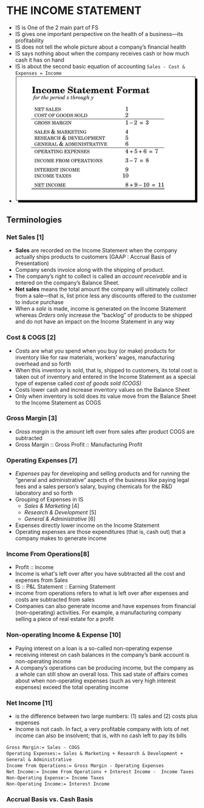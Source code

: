 # THE INCOME STATEMENT
- IS is One of the 2 main part of FS
- IS gives one important perspective on the health of a business—its profitability
- IS does not tell the whole picture about a company’s financial health
- IS says nothing about when the company receives cash or how much cash it has on hand
- IS is about the second basic equation of accounting
  `Sales - Cost & Expenses = Income`
- ![Income Statement Representation](img3.jpg)

## Terminologies

### Net Sales [1]
- **Sales** are recorded on the Income Statement when the company actually ships products to customers (GAAP : Accrual Basis of Presentation)
- Company sends invoice along with the shipping of product.
- The company’s right to collect is called an *account receivable* and is entered on the company’s Balance Sheet.
- **Net sales** means the total amount the company will ultimately collect from a sale—that is, list price less any discounts offered to the customer to induce purchase
- When a *sale* is made, income is generated on the Income Statement whereas *Orders* only increase the “backlog” of products to be shipped and do not have an impact on the Income Statement in any way

### Cost & COGS [2]
- *Costs* are what you spend when you buy (or make) products for inventory like for raw materials, workers’ wages, manufacturing overhead and so forth
- When this inventory is sold, that is, shipped to customers, its total cost is taken out of inventory and entered in the Income Statement as a special type of expense called *cost of goods sold (COGS)*
- Costs lower cash and increase inventory values on the Balance Sheet
- Only when inventory is sold does its value move from the Balance Sheet to the Income Statement as COGS

### Gross Margin [3]
- _Gross margin_ is the amount left over from sales after product COGS are subtracted
- Gross Margin :: Gross Profit :: Manufacturing Profit

### Operating Expenses [7]
- *Expenses* pay for developing and selling products and for running the “general and administrative” aspects of the business like paying legal fees and a sales person’s salary, buying chemicals for the R&D laboratory and so forth
- Grouping of Expenses in IS
    - *Sales & Marketing* [4]
    - *Research & Development* [5]
    - *General & Administrative* [6]
- Expenses directly lower income on the Income Statement
- Operating expenses are those expenditures (that is, cash out) that a company makes to generate income

### Income From Operations[8]
- Profit :: Income
- Income is what's left over after you have subtracted all the cost and expenses from Sales
- IS :: P&L Statement :: Earning Statement
- income from operations refers to what is left over after expenses and costs are subtracted from sales
- Companies can also generate income and have expenses from financial (non-operating) activities. For example, a manufacturing company selling a piece of real estate for a profit

### Non-operating Income & Expense [10]
- Paying interest on a loan is a so-called non-operating expense
- receiving interest on cash balances in the company’s bank account is non-operating income
- A company’s operations can be producing income, but the company as a whole can still show an overall loss. This sad state of affairs comes about when non-operating expenses (such as very high interest expenses) exceed the total operating income

### Net Income [11]
- is the difference between two large numbers: (1) sales and (2) costs plus expenses
- Income is not cash. In fact, a very profitable company with lots of net income can also be insolvent; that is, with no cash left to pay its bills


```
Gross Margin:= Sales - COGS
Operating Expenses:= Sales & Marketing + Research & Development + General & Administrative
Income from Operations:= Gross Margin - Operating Expenses
Net Income:= Income From Operations + Interest Income -  Income Taxes
Non-Operating Expense:= Income Taxes
Non-Operating Income:= Interest Income
```

### Accrual Basis vs. Cash Basis
